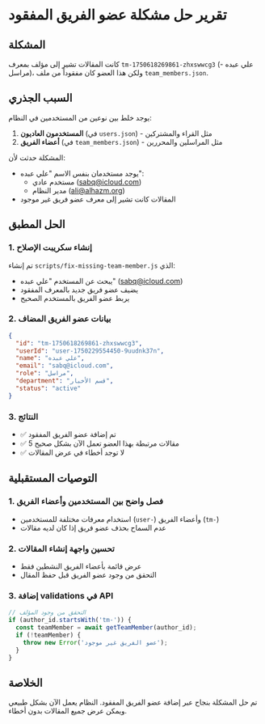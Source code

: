 # تقرير حل مشكلة عضو الفريق المفقود

## المشكلة
كانت المقالات تشير إلى مؤلف بمعرف `tm-1750618269861-zhxswwcg3` (علي عبده - مراسل)، ولكن هذا العضو كان مفقوداً من ملف `team_members.json`.

## السبب الجذري
يوجد خلط بين نوعين من المستخدمين في النظام:
1. **المستخدمون العاديون** (في `users.json`) - مثل القراء والمشتركين
2. **أعضاء الفريق** (في `team_members.json`) - مثل المراسلين والمحررين

المشكلة حدثت لأن:
- يوجد مستخدمان بنفس الاسم "علي عبده":
  - مستخدم عادي (sabq@icloud.com) 
  - مدير النظام (ali@alhazm.org)
- المقالات كانت تشير إلى معرف عضو فريق غير موجود

## الحل المطبق

### 1. إنشاء سكريبت الإصلاح
تم إنشاء `scripts/fix-missing-team-member.js` الذي:
- يبحث عن المستخدم "علي عبده" (sabq@icloud.com)
- يضيف عضو فريق جديد بالمعرف المفقود
- يربط عضو الفريق بالمستخدم الصحيح

### 2. بيانات عضو الفريق المضاف
```json
{
  "id": "tm-1750618269861-zhxswwcg3",
  "userId": "user-1750229554450-9uudnk37n",
  "name": "علي عبده",
  "email": "sabq@icloud.com",
  "role": "مراسل",
  "department": "قسم الأخبار",
  "status": "active"
}
```

### 3. النتائج
- ✅ تم إضافة عضو الفريق المفقود
- ✅ 5 مقالات مرتبطة بهذا العضو تعمل الآن بشكل صحيح
- ✅ لا توجد أخطاء في عرض المقالات

## التوصيات المستقبلية

### 1. فصل واضح بين المستخدمين وأعضاء الفريق
- استخدام معرفات مختلفة للمستخدمين (`user-`) وأعضاء الفريق (`tm-`)
- عدم السماح بحذف عضو فريق إذا كان لديه مقالات

### 2. تحسين واجهة إنشاء المقالات
- عرض قائمة بأعضاء الفريق النشطين فقط
- التحقق من وجود عضو الفريق قبل حفظ المقال

### 3. إضافة validations في API
```javascript
// التحقق من وجود المؤلف
if (author_id.startsWith('tm-')) {
  const teamMember = await getTeamMember(author_id);
  if (!teamMember) {
    throw new Error('عضو الفريق غير موجود');
  }
}
```

## الخلاصة
تم حل المشكلة بنجاح عبر إضافة عضو الفريق المفقود. النظام يعمل الآن بشكل طبيعي ويمكن عرض جميع المقالات بدون أخطاء. 